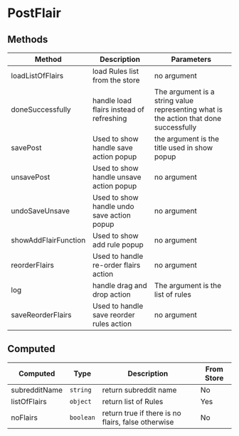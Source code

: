 # PostFlair

## Methods

<!-- @vuese:PostFlair:methods:start -->
|Method|Description|Parameters|
|---|---|---|
|loadListOfFlairs|load Rules list from the store|no argument|
|doneSuccessfully|handle load flairs instead of refreshing|The argument is a string value representing what is the action that done successfully|
|savePost|Used to show handle save action popup|the argument is the title used in show popup|
|unsavePost|Used to show handle unsave action popup|no argument|
|undoSaveUnsave|Used to show handle undo save action popup|no argument|
|showAddFlairFunction|Used to show add rule popup|no argument|
|reorderFlairs|Used to handle re-order flairs action|no argument|
|log|handle drag and drop action|The argument is the list of rules|
|saveReorderFlairs|Used to handle save reorder rules action|no argument|

<!-- @vuese:PostFlair:methods:end -->


## Computed

<!-- @vuese:PostFlair:computed:start -->
|Computed|Type|Description|From Store|
|---|---|---|---|
|subredditName|`string`|return subreddit name|No|
|listOfFlairs|`object`|return list of Rules|Yes|
|noFlairs|`boolean`|return true if there is no flairs, false otherwise|No|

<!-- @vuese:PostFlair:computed:end -->



